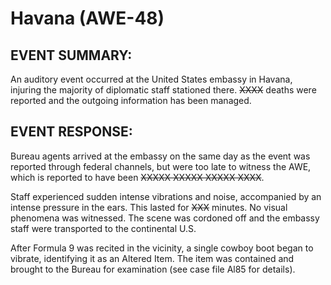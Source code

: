 # Havana (AWE-48)

## EVENT SUMMARY:

An auditory event occurred at the United States embassy in Havana, injuring the majority of diplomatic staff stationed there. ~~XXXX~~ deaths were reported and the outgoing information has been managed.

## EVENT RESPONSE:

Bureau agents arrived at the embassy on the same day as the event was reported through federal channels, but were too late to witness the AWE, which is reported to have been ~~XXXXX XXXXX XXXXX XXXX~~.

Staff experienced sudden intense vibrations and noise, accompanied by an intense pressure in the ears. This lasted for ~~XXX~~ minutes. No visual phenomena was witnessed. The scene was cordoned off and the embassy staff were transported to the continental U.S.

After Formula 9 was recited in the vicinity, a single cowboy boot began to vibrate, identifying it as an Altered Item. The item was contained and brought to the Bureau for examination (see case file Al85 for details).
